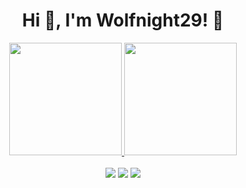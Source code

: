 <h1 align="center">Hi 👋, I'm Wolfnight29! 🐺</h1>
<div align="center">
  <a href="https://github.com/israelhp">
  <img height="180em" src="https://github-readme-stats.vercel.app/api?username=wolfnight29&show_icons=true&theme=dark&include_all_commits=true&count_private=true"/>
  <img height="180em" src="https://github-readme-stats.vercel.app/api/top-langs/?username=wolfnight29&layout=compact&langs_count=7&theme=dark"/>
</div>
<br>
<div align ="center"> 
  <a href="https://www.wolfnight29.com" target="_blank"><img src="https://img.shields.io/badge/-Portfolio-%23333?style=for-the-badge&logo=Wolfram-Language&logoColor=white"></a>
 <a href="https://www.fiverr.com/wolfnight29/" target="_blank"><img src="https://img.shields.io/badge/-Fiverr-%23333?style=for-the-badge&logo=fiverr&logoColor=white"></a> 
  <a href = "mailto:wolfnight29pt@gmail.com"><img src="https://img.shields.io/badge/-Gmail-%23333?style=for-the-badge&logo=gmail&logoColor=white"></a>
  </a> 
</div>
